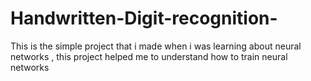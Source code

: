 # Handwritten-Digit-recognition-
This is the simple project that i made when i was learning about neural networks , this project helped me to understand how to train neural networks  

